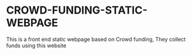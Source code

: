 # CROWD-FUNDING-STATIC-WEBPAGE
This is a front end static webpage based on Crowd funding, They collect  funds using this website

